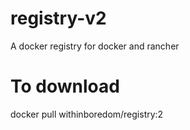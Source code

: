 # registry-v2
A docker registry for docker and rancher

# To download

docker pull withinboredom/registry:2

